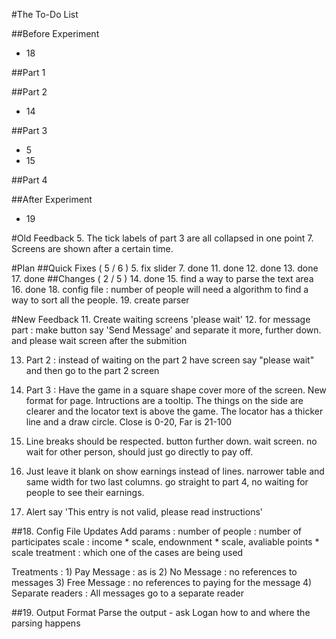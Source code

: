 #The To-Do List

##Before Experiment
* 18

##Part 1

##Part 2
* 14

##Part 3
* 5
* 15

##Part 4

##After Experiment
* 19

#Old Feedback
5. The tick labels of part 3 are all collapsed in one point
7. Screens are shown after a certain time.

#Plan
##Quick Fixes ( 5 / 6 )
5. fix slider
7. done
11. done
12. done
13. done
17. done
##Changes ( 2 / 5 )
14. done
15. find a way to parse the text area
16. done
18. config file :  number of people will need a algorithm to find a way to sort all the people.
19. create parser

#New Feedback
11. Create waiting screens 'please wait'
12. for message part : make button say 'Send Message' and separate it more,
		further down. and please wait screen after the submition

13. Part 2 : instead of waiting on the part 2 have screen say "please wait" and then
go to the part 2 screen

14. Part 3 : Have the game in a square shape cover more of the screen. New
		format for page. Intructions are a tooltip. The things on the side are
		clearer and the locator text is above the game. The locator has a
		thicker line and a draw circle. Close is 0-20, Far is 21-100

15. Line breaks should be respected. button further down. wait screen. no
		wait for other person, should just go directly to pay off.

16. Just leave it blank on show earnings instead of lines. narrower table
		and same width for two last columns. go straight to part 4, no waiting
		for people to see their earnings.

17. Alert say 'This entry is not valid, please read instructions'

##18. Config File Updates
Add params :
	number of people : number of participates
	scale : income * scale, endownment * scale, avaliable points * scale
	treatment : which one of the cases are being used

Treatments :
	1) Pay Message : as is
	2) No Message : no references to messages
	3) Free Message : no references to paying for the message
	4) Separate readers : All messages go to a separate reader

##19. Output Format
Parse the output - ask Logan how to and where the parsing happens

